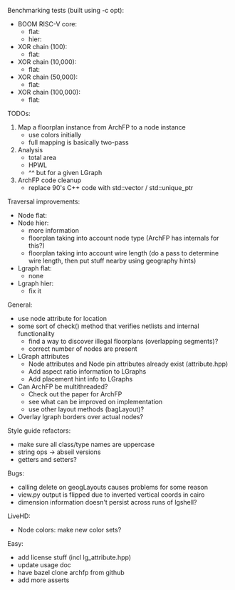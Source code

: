 Benchmarking tests (built using -c opt):
 - BOOM RISC-V core:
   - flat: 
   - hier: 
 - XOR chain (100):
   - flat:
 - XOR chain (10,000):
   - flat:
 - XOR chain (50,000):
   - flat: 
 - XOR chain (100,000):
   - flat: 

TODOs:
1. Map a floorplan instance from ArchFP to a node instance
   - use colors initially
   - full mapping is basically two-pass
2. Analysis
   - total area
   - HPWL
   - ^^ but for a given LGraph
3. ArchFP code cleanup
   - replace 90's C++ code with std::vector / std::unique_ptr

Traversal improvements:
 - Node flat:
 - Node hier:
   - more information
   - floorplan taking into account node type (ArchFP has internals for this?)
   - floorplan taking into account wire length (do a pass to determine wire length, then put stuff nearby using geography hints)
 - Lgraph flat:
   - none
 - Lgraph hier:
   - fix it

General:
 - use node attribute for location
 - some sort of check() method that verifies netlists and internal functionality
   - find a way to discover illegal floorplans (overlapping segments)?
   - correct number of nodes are present
 - LGraph attributes
   - Node attributes and Node pin attributes already exist (attribute.hpp)
   - Add aspect ratio information to LGraphs
   - Add placement hint info to LGraphs
 - Can ArchFP be multithreaded?
   - Check out the paper for ArchFP
   - see what can be improved on implementation
   - use other layout methods (bagLayout)?
 - Overlay lgraph borders over actual nodes?

Style guide refactors:
 - make sure all class/type names are uppercase
 - string ops -> abseil versions
 - getters and setters?

Bugs:
 - calling delete on geogLayouts causes problems for some reason
 - view.py output is flipped due to inverted vertical coords in cairo
 - dimension information doesn't persist across runs of lgshell?

LiveHD:
 - Node colors: make new color sets?

Easy:
 - add license stuff (incl lg_attribute.hpp)
 - update usage doc
 - have bazel clone archfp from github
 - add more asserts
